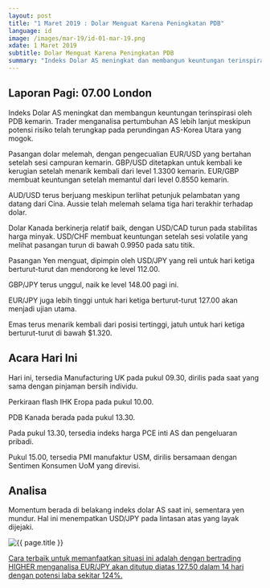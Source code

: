 ```yaml
---
layout: post
title: "1 Maret 2019 : Dolar Menguat Karena Peningkatan PDB"
language: id
image: /images/mar-19/id-01-mar-19.png
xdate: 1 Maret 2019
subtitle: Dolar Menguat Karena Peningkatan PDB
summary: "Indeks Dolar AS meningkat dan membangun keuntungan terinspirasi oleh PDB kemarin. Trader menganalisa pertumbuhan AS lebih lanjut meskipun potensi risiko telah terungkap pada perundingan AS-Korea Utara yang mogok"
---
```

## Laporan Pagi: 07.00 London

Indeks Dolar AS meningkat dan membangun keuntungan terinspirasi oleh PDB kemarin. Trader menganalisa pertumbuhan AS lebih lanjut meskipun potensi risiko telah terungkap pada perundingan AS-Korea Utara yang mogok.

Pasangan dolar melemah, dengan pengecualian EUR/USD yang bertahan setelah sesi campuran kemarin. GBP/USD ditetapkan untuk kembali ke kerugian setelah menarik kembali dari level 1.3300 kemarin. EUR/GBP membuat keuntungan setelah memantul dari level 0.8550 kemarin.

AUD/USD terus berjuang meskipun terlihat petunjuk pelambatan yang datang dari Cina. Aussie telah melemah selama tiga hari terakhir terhadap dolar.

Dolar Kanada berkinerja relatif baik, dengan USD/CAD turun pada stabilitas harga minyak. USD/CHF membuat keuntungan setelah sesi volatile yang melihat pasangan turun di bawah 0.9950 pada satu titik.

Pasangan Yen menguat, dipimpin oleh USD/JPY yang reli untuk hari ketiga berturut-turut dan mendorong ke level 112.00.

GBP/JPY terus unggul, naik ke level 148.00 pagi ini.

EUR/JPY juga lebih tinggi untuk hari ketiga berturut-turut 127.00 akan menjadi ujian utama.

Emas terus menarik kembali dari posisi tertinggi, jatuh untuk hari ketiga berturut-turut di bawah $1.320.

## Acara Hari Ini

Hari ini, tersedia Manufacturing UK pada pukul 09.30, dirilis pada saat yang sama dengan pinjaman bersih individu.

Perkiraan flash IHK Eropa pada pukul 10.00.

PDB Kanada berada pada pukul 13.30.

Pada pukul 13.30, tersedia indeks harga PCE inti AS dan pengeluaran pribadi.

Pukul 15.00, tersedia PMI manufaktur USM, dirilis bersamaan dengan Sentimen Konsumen UoM yang direvisi.

## Analisa

Momentum berada di belakang indeks dolar AS saat ini, sementara yen mundur. Hal ini menempatkan USD/JPY pada lintasan atas yang layak dijejaki.

<img src="{{ site.url }}/images/mar-19/id-01-mar-19.png" alt="{{ page.title }}" title="{{ page.title }}">

<a href="%LINK%%?currency=USD&market=forex&underlying=frxEURJPY&formname=higherlower&duration_units=d&duration_amount=14&expiry_type=duration&amount=10&amount_type=stake&barrier=127.50" target="_blank" rel="noopener noreferrer nofollow">Cara terbaik untuk memanfaatkan situasi ini adalah dengan bertrading HIGHER menganalisa EUR/JPY akan ditutup diatas 127.50 dalam 14 hari dengan potensi laba sekitar 124%.</a>
